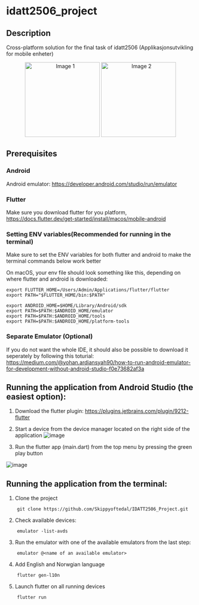 # idatt2506_project


## Description
Cross-platform solution for the final task of idatt2506 (Applikasjonsutvikling for mobile enheter)

<p align="center">
  <img src="https://github.com/user-attachments/assets/40fa3ed1-8fa5-4c3f-9547-2011e05aea13" alt="Image 1" width="200"/>
  <img src="https://github.com/user-attachments/assets/4a1e1314-2b22-4522-bae7-6ea2c8bd9041" alt="Image 2" width="200"/>
</p>


## Prerequisites

### Android
Android emulator: https://developer.android.com/studio/run/emulator

### Flutter
Make sure you download flutter for you platform, https://docs.flutter.dev/get-started/install/macos/mobile-android

### Setting ENV variables(Recommended for running in the terminal)

Make sure to set the ENV variables for both flutter and android to make the terminal commands below work better

On macOS, your env file should look something like this, depending on where flutter and android is downloaded:
```
export FLUTTER_HOME=/Users/Admin/Applications/flutter/flutter
export PATH="$FLUTTER_HOME/bin:$PATH"

export ANDROID_HOME=$HOME/Library/Android/sdk
export PATH=$PATH:$ANDROID_HOME/emulator
export PATH=$PATH:$ANDROID_HOME/tools
export PATH=$PATH:$ANDROID_HOME/platform-tools
```
### Separate Emulator (Optional)
If you do not want the whole IDE, it should also be possible to download it seperately by following this toturial: https://medium.com/@yohan.ardiansyah90/how-to-run-android-emulator-for-development-without-android-studio-f0e73682af3a

## Running the application from Android Studio (the easiest option):

1. Download the flutter plugin: https://plugins.jetbrains.com/plugin/9212-flutter
2. Start a device from the device manager located on the right side of the application
![image](https://github.com/user-attachments/assets/625bb818-3af1-4af1-ae6e-947ec01e431d)

3. Run the flutter app (main.dart) from the top menu by pressing the green play button


![image](https://github.com/user-attachments/assets/fffe6e83-b0f7-4ca1-9d4e-060bc6f71925)



## Running the application from the terminal:

1. Clone the project
```
    git clone https://github.com/Skippyoftedal/IDATT2506_Project.git
```

2. Check available devices:
```
    emulator -list-avds
```

3. Run the emulator with one of the available emulators from the last step:
```
    emulator @<name of an available emulator>
```

4. Add English and Norwgian language
```
    flutter gen-l10n
```

5. Launch flutter on all running devices
```
    flutter run
```
